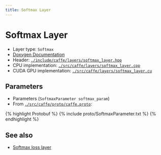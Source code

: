 ```yaml
---
title: Softmax Layer
---
```


# Softmax Layer

* Layer type: `Softmax`
* [Doxygen Documentation](http://caffe.berkeleyvision.org/doxygen/classcaffe_1_1SoftmaxLayer.html)
* Header: [`./include/caffe/layers/softmax_layer.hpp`](https://github.com/BVLC/caffe/blob/master/include/caffe/layers/softmax_layer.hpp)
* CPU implementation: [`./src/caffe/layers/softmax_layer.cpp`](https://github.com/BVLC/caffe/blob/master/src/caffe/layers/softmax_layer.cpp)
* CUDA GPU implementation: [`./src/caffe/layers/softmax_layer.cu`](https://github.com/BVLC/caffe/blob/master/src/caffe/layers/softmax_layer.cu)

## Parameters

* Parameters (`SoftmaxParameter softmax_param`)
* From [`./src/caffe/proto/caffe.proto`](https://github.com/BVLC/caffe/blob/master/src/caffe/proto/caffe.proto):

{% highlight Protobuf %}
{% include proto/SoftmaxParameter.txt %}
{% endhighlight %}

## See also

* [Softmax loss layer](softmaxwithloss.html)
